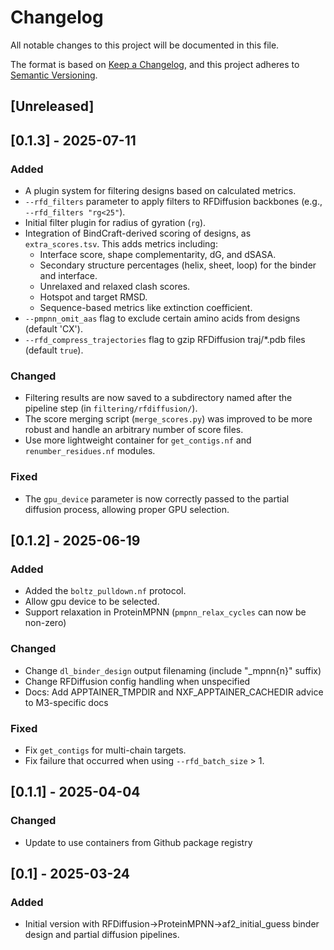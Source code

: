# Changelog

All notable changes to this project will be documented in this file.

The format is based on [Keep a Changelog](https://keepachangelog.com/en/1.1.0/),
and this project adheres to [Semantic Versioning](https://semver.org/spec/v2.0.0.html).

## [Unreleased]

## [0.1.3] - 2025-07-11

### Added
- A plugin system for filtering designs based on calculated metrics.
- `--rfd_filters` parameter to apply filters to RFDiffusion backbones (e.g., `--rfd_filters "rg<25"`).
- Initial filter plugin for radius of gyration (`rg`).
- Integration of BindCraft-derived scoring of designs, as `extra_scores.tsv`. This adds metrics including:
  - Interface score, shape complementarity, dG, and dSASA.
  - Secondary structure percentages (helix, sheet, loop) for the binder and interface.
  - Unrelaxed and relaxed clash scores.
  - Hotspot and target RMSD.
  - Sequence-based metrics like extinction coefficient.
- `--pmpnn_omit_aas` flag to exclude certain amino acids from designs (default 'CX').
- `--rfd_compress_trajectories` flag to gzip RFDiffusion traj/*.pdb files (default `true`).

### Changed
- Filtering results are now saved to a subdirectory named after the pipeline step (in `filtering/rfdiffusion/`).
- The score merging script (`merge_scores.py`) was improved to be more robust and handle an arbitrary number of score files.
- Use more lightweight container for `get_contigs.nf` and `renumber_residues.nf` modules.

### Fixed
- The `gpu_device` parameter is now correctly passed to the partial diffusion process, allowing proper GPU selection.

## [0.1.2] - 2025-06-19

### Added
- Added the `boltz_pulldown.nf` protocol.
- Allow gpu device to be selected.
- Support relaxation in ProteinMPNN (`pmpnn_relax_cycles` can now be non-zero)

### Changed
- Change `dl_binder_design` output filenaming (include "_mpnn{n}" suffix)
- Change RFDiffusion config handling when unspecified
- Docs: Add APPTAINER_TMPDIR and NXF_APPTAINER_CACHEDIR advice to M3-specific docs

### Fixed
- Fix `get_contigs` for multi-chain targets.
- Fix failure that occurred when using `--rfd_batch_size` > 1.

## [0.1.1] - 2025-04-04

### Changed
- Update to use containers from Github package registry

## [0.1] - 2025-03-24

### Added
- Initial version with RFDiffusion->ProteinMPNN->af2_initial_guess binder
  design and partial diffusion pipelines.